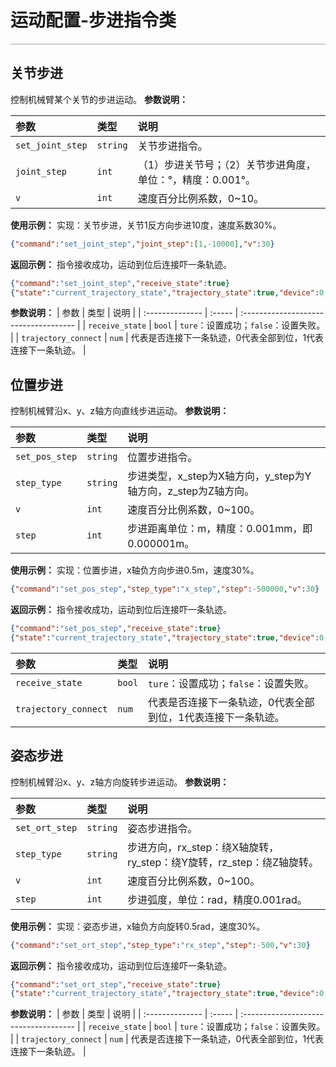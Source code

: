 # 运动配置-步进指令类

<div style="height: 2px; background-image: linear-gradient(to right, #ccc, #ccc); margin: 1em 0;"></div>

## 关节步进

控制机械臂某个关节的步进运动。
**参数说明：**

| 参数             | 类型 | 说明                                                        |
| :--------------- | :--- | :---------------------------------------------------------- |
| `set_joint_step` |   `string`   | 关节步进指令。                                                  |
| `joint_step`     |   `int`   | （1）步进关节号；（2）关节步进角度，单位：°，精度：0.001°。 |
| `v`              |   `int`   | 速度百分比例系数，0~10。                                     |

**使用示例：**
实现：关节步进，关节1反方向步进10度，速度系数30%。

```json
{"command":"set_joint_step","joint_step":[1,-10000],"v":30}
```

**返回示例：**
指令接收成功，运动到位后连接吓一条轨迹。

```json
{"command":"set_joint_step","receive_state":true}
{"state":"current_trajectory_state","trajectory_state":true,"device":0,"trajectory_connect":1}
```

**参数说明：**
| 参数            | 类型   | 说明                                  |
| :-------------- | :----- | :------------------------------------ |
| `receive_state` | `bool` | `ture`：设置成功；`false`：设置失败。 |
| `trajectory_connect` | `num` | 代表是否连接下一条轨迹，0代表全部到位，1代表连接下一条轨迹。 |

## 位置步进

控制机械臂沿x、y、z轴方向直线步进运动。
**参数说明：**

| 参数           | 类型 | 说明                                                         |
| :------------- | :--- | :----------------------------------------------------------- |
| `set_pos_step` |   `string`   | 位置步进指令。                                                   |
| `step_type`    |   `string`   | 步进类型，x_step为X轴方向，y_step为Y轴方向，z_step为Z轴方向。 |
| `v`            |   `int`   | 速度百分比例系数，0~100。                                    |
| `step`         |   `int`   | 步进距离单位：m，精度：0.001mm，即0.000001m。                |

**使用示例：**
实现：位置步进，x轴负方向步进0.5m，速度30%。

```json
{"command":"set_pos_step","step_type":"x_step","step":-500000,"v":30}
```

**返回示例：**
指令接收成功，运动到位后连接吓一条轨迹。

```json
{"command":"set_pos_step","receive_state":true}
{"state":"current_trajectory_state","trajectory_state":true,"device":0,"trajectory_connect":1}
```

| 参数            | 类型   | 说明                                  |
| :-------------- | :----- | :------------------------------------ |
| `receive_state` | `bool` | `ture`：设置成功；`false`：设置失败。 |
| `trajectory_connect` | `num` | 代表是否连接下一条轨迹，0代表全部到位，1代表连接下一条轨迹。 |

## 姿态步进

控制机械臂沿x、y、z轴方向旋转步进运动。
**参数说明：**

| 参数           | 类型 | 说明                                                         |
| :------------- | :--- | :----------------------------------------------------------- |
| `set_ort_step` |   `string`   | 姿态步进指令。                                                   |
| `step_type`    |   `string`   | 步进方向，rx_step：绕X轴旋转，ry_step：绕Y旋转，rz_step：绕Z轴旋转。 |
| `v`            |   `int`   | 速度百分比例系数，0~100。                                    |
| `step`         |   `int`   | 步进弧度，单位：rad，精度0.001rad。                          |

**使用示例：**
实现：姿态步进，x轴负方向旋转0.5rad，速度30%。

```json
{"command":"set_ort_step","step_type":"rx_step","step":-500,"v":30}
```

**返回示例：**
指令接收成功，运动到位后连接吓一条轨迹。

```json
{"command":"set_ort_step","receive_state":true}
{"state":"current_trajectory_state","trajectory_state":true,"device":0,"trajectory_connect":1}
```

**参数说明：**
| 参数            | 类型   | 说明                                  |
| :-------------- | :----- | :------------------------------------ |
| `receive_state` | `bool` | `ture`：设置成功；`false`：设置失败。 |
| `trajectory_connect` | `num` | 代表是否连接下一条轨迹，0代表全部到位，1代表连接下一条轨迹。 |
